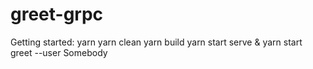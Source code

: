 # greet-grpc

Getting started:
yarn
yarn clean
yarn build
yarn start serve &
yarn start greet --user Somebody

